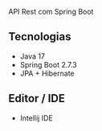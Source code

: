 API Rest com Spring Boot

## Tecnologias

- Java 17
- Spring Boot 2.7.3
- JPA + Hibernate

## Editor / IDE

- Intellij IDE

